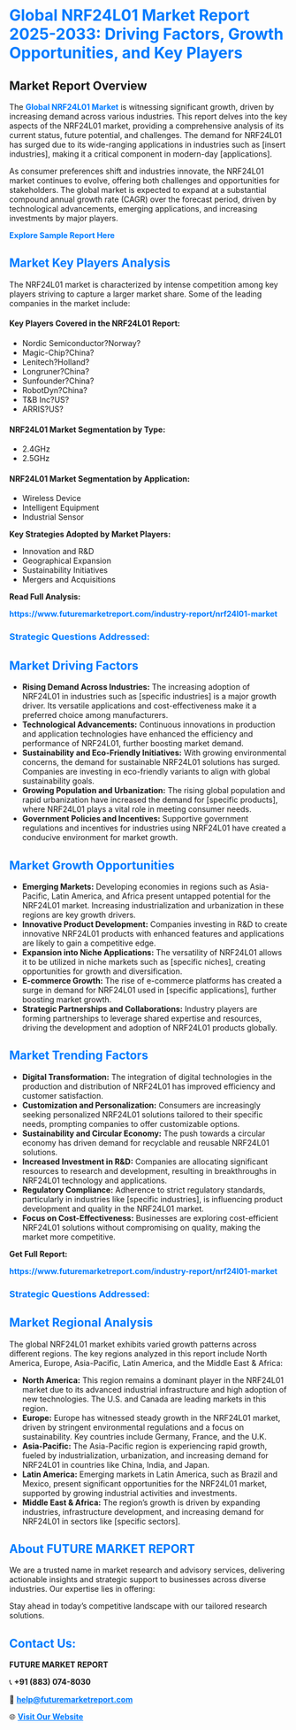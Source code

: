 <h1 style="color: #007BFF;">Global NRF24L01 Market Report 2025-2033: Driving Factors, Growth Opportunities, and Key Players</h1>

<section id="overview">
<h2>Market Report Overview</h2>
<p>The <a href="https://www.futuremarketreport.com/industry-report/nrf24l01-market" style="color: #007BFF; text-decoration: none;"><strong>Global NRF24L01 Market</strong></a> is witnessing significant growth, driven by increasing demand across various industries. This report delves into the key aspects of the NRF24L01 market, providing a comprehensive analysis of its current status, future potential, and challenges. The demand for NRF24L01 has surged due to its wide-ranging applications in industries such as [insert industries], making it a critical component in modern-day [applications].</p>
<p>As consumer preferences shift and industries innovate, the NRF24L01 market continues to evolve, offering both challenges and opportunities for stakeholders. The global market is expected to expand at a substantial compound annual growth rate (CAGR) over the forecast period, driven by technological advancements, emerging applications, and increasing investments by major players.</p>
</section>

<section id="overview">
<p><a href="https://www.futuremarketreport.com/request-sample/reportId=105704" style="color: #007BFF; text-decoration: none;"><strong>Explore Sample Report Here</strong></a></p>
</section>

<section id="key-players">
<h2 style="color: #007BFF;">Market Key Players Analysis</h2>
<p>The NRF24L01 market is characterized by intense competition among key players striving to capture a larger market share. Some of the leading companies in the market include:</p>
<h4>Key Players Covered in the NRF24L01 Report:</h4>
<ul><li>Nordic Semiconductor?Norway?</li><li>Magic-Chip?China?</li><li>Lenitech?Holland?</li><li>Longruner?China?</li><li>Sunfounder?China?</li><li>RobotDyn?China?</li><li>T&amp;B Inc?US?</li><li>ARRIS?US?</li></ul>
<h4>NRF24L01 Market Segmentation by Type:</h4>
<ul><li>2.4GHz</li><li>2.5GHz</li></ul>

<h4>NRF24L01 Market Segmentation by Application:</h4>
<ul><li>Wireless Device</li><li>Intelligent Equipment</li><li>Industrial Sensor</li></ul>
<p><strong>Key Strategies Adopted by Market Players:</strong></p>
<ul>
<li>Innovation and R&D</li>
<li>Geographical Expansion</li>
<li>Sustainability Initiatives</li>
<li>Mergers and Acquisitions</li>
</ul>
</section>

<section>
<p><strong>Read Full Analysis: </strong></p><a href="https://www.futuremarketreport.com/industry-report/nrf24l01-market" style="color: #007BFF; text-decoration: none;"><strong>https://www.futuremarketreport.com/industry-report/nrf24l01-market</strong></a>
<h3 style="color: #007BFF;">Strategic Questions Addressed:</h3>
</section>

<section id="driving-factors">
<h2 style="color: #007BFF;">Market Driving Factors</h2>
<ul>
<li><strong>Rising Demand Across Industries:</strong> The increasing adoption of NRF24L01 in industries such as [specific industries] is a major growth driver. Its versatile applications and cost-effectiveness make it a preferred choice among manufacturers.</li>
<li><strong>Technological Advancements:</strong> Continuous innovations in production and application technologies have enhanced the efficiency and performance of NRF24L01, further boosting market demand.</li>
<li><strong>Sustainability and Eco-Friendly Initiatives:</strong> With growing environmental concerns, the demand for sustainable NRF24L01 solutions has surged. Companies are investing in eco-friendly variants to align with global sustainability goals.</li>
<li><strong>Growing Population and Urbanization:</strong> The rising global population and rapid urbanization have increased the demand for [specific products], where NRF24L01 plays a vital role in meeting consumer needs.</li>
<li><strong>Government Policies and Incentives:</strong> Supportive government regulations and incentives for industries using NRF24L01 have created a conducive environment for market growth.</li>
</ul>
</section>

<section id="growth-opportunities">
<h2 style="color: #007BFF;">Market Growth Opportunities</h2>
<ul>
<li><strong>Emerging Markets:</strong> Developing economies in regions such as Asia-Pacific, Latin America, and Africa present untapped potential for the NRF24L01 market. Increasing industrialization and urbanization in these regions are key growth drivers.</li>
<li><strong>Innovative Product Development:</strong> Companies investing in R&D to create innovative NRF24L01 products with enhanced features and applications are likely to gain a competitive edge.</li>
<li><strong>Expansion into Niche Applications:</strong> The versatility of NRF24L01 allows it to be utilized in niche markets such as [specific niches], creating opportunities for growth and diversification.</li>
<li><strong>E-commerce Growth:</strong> The rise of e-commerce platforms has created a surge in demand for NRF24L01 used in [specific applications], further boosting market growth.</li>
<li><strong>Strategic Partnerships and Collaborations:</strong> Industry players are forming partnerships to leverage shared expertise and resources, driving the development and adoption of NRF24L01 products globally.</li>
</ul>
</section>

<section id="trending-factors">
<h2 style="color: #007BFF;">Market Trending Factors</h2>
<ul>
<li><strong>Digital Transformation:</strong> The integration of digital technologies in the production and distribution of NRF24L01 has improved efficiency and customer satisfaction.</li>
<li><strong>Customization and Personalization:</strong> Consumers are increasingly seeking personalized NRF24L01 solutions tailored to their specific needs, prompting companies to offer customizable options.</li>
<li><strong>Sustainability and Circular Economy:</strong> The push towards a circular economy has driven demand for recyclable and reusable NRF24L01 solutions.</li>
<li><strong>Increased Investment in R&D:</strong> Companies are allocating significant resources to research and development, resulting in breakthroughs in NRF24L01 technology and applications.</li>
<li><strong>Regulatory Compliance:</strong> Adherence to strict regulatory standards, particularly in industries like [specific industries], is influencing product development and quality in the NRF24L01 market.</li>
<li><strong>Focus on Cost-Effectiveness:</strong> Businesses are exploring cost-efficient NRF24L01 solutions without compromising on quality, making the market more competitive.</li>
</ul>
</section>

<section>
<p><strong>Get Full Report: </strong></p><a href="https://www.futuremarketreport.com/industry-report/nrf24l01-market" style="color: #007BFF; text-decoration: none;"><strong>https://www.futuremarketreport.com/industry-report/nrf24l01-market</strong></a>
<h3 style="color: #007BFF;">Strategic Questions Addressed:</h3>
</section>


<section id="regional-analysis">
<h2 style="color: #007BFF;">Market Regional Analysis</h2>
<p>The global NRF24L01 market exhibits varied growth patterns across different regions. The key regions analyzed in this report include North America, Europe, Asia-Pacific, Latin America, and the Middle East & Africa:</p>
<ul>
<li><strong>North America:</strong> This region remains a dominant player in the NRF24L01 market due to its advanced industrial infrastructure and high adoption of new technologies. The U.S. and Canada are leading markets in this region.</li>
<li><strong>Europe:</strong> Europe has witnessed steady growth in the NRF24L01 market, driven by stringent environmental regulations and a focus on sustainability. Key countries include Germany, France, and the U.K.</li>
<li><strong>Asia-Pacific:</strong> The Asia-Pacific region is experiencing rapid growth, fueled by industrialization, urbanization, and increasing demand for NRF24L01 in countries like China, India, and Japan.</li>
<li><strong>Latin America:</strong> Emerging markets in Latin America, such as Brazil and Mexico, present significant opportunities for the NRF24L01 market, supported by growing industrial activities and investments.</li>
<li><strong>Middle East & Africa:</strong> The region’s growth is driven by expanding industries, infrastructure development, and increasing demand for NRF24L01 in sectors like [specific sectors].</li>
</ul>
</section>

<footer>
<h2 style="color: #007BFF;">About FUTURE MARKET REPORT</h2>
<p>We are a trusted name in market research and advisory services, delivering actionable insights and strategic support to businesses across diverse industries. Our expertise lies in offering:</p>

<p>Stay ahead in today’s competitive landscape with our tailored research solutions.</p>

<h2 style="color: #007BFF;">Contact Us:</h2>
<p><strong>FUTURE MARKET REPORT</strong></p>
<p>📞 <strong>+91 (883) 074-8030</strong></p>
<p>📧 <strong><a href="mailto:help@futuremarketreport.com" style="color: #007BFF;">help@futuremarketreport.com</a></strong></p>
<p>🌐 <strong><a href="https://www.futuremarketreport.com/" style="color: #007BFF;">Visit Our Website</a></strong></p>
</footer>